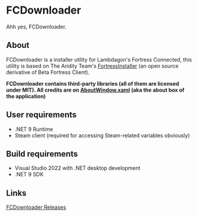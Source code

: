 # FCDownloader
Ahh yes, FCDownloader.

## About
FCDownloader is a installer utility for Lambdagon's Fortress Connected, this utility is based on The Aridity Team's [FortressInstaller](https://bitbucket.org/aridity-project-src/fortressinstaller-src) (an open source derivative of Beta Fortress Client).

**FCDownloader contains third-party libraries (all of them are licensed under MIT). All credits are on [AboutWindow.xaml](src/FCDownloader/Gui/AboutWindow.xaml) (aka the about box of the application)**

## User requirements
- .NET 9 Runtime
- Steam client (required for accessing Steam-related variables obviously)

## Build requirements
- Visual Studio 2022 with .NET desktop development
- .NET 9 SDK

## Links
[FCDownloader Releases](https://github.com/Lambdagon/tf_coop_lambda/releases/)
